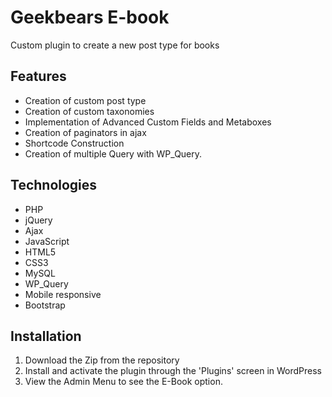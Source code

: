 # Geekbears E-book
Custom plugin to create a new post type for books

## Features 
- Creation of custom post type
- Creation of custom taxonomies
- Implementation of Advanced Custom Fields and Metaboxes 
- Creation of paginators in ajax
- Shortcode Construction
- Creation of multiple Query with WP_Query.

## Technologies
- PHP
- jQuery
- Ajax
- JavaScript
- HTML5
- CSS3
- MySQL
- WP_Query
- Mobile responsive
- Bootstrap

## Installation

1. Download the Zip from the repository
2. Install and activate the plugin through the 'Plugins' screen in WordPress
3. View the Admin Menu to see the E-Book option.